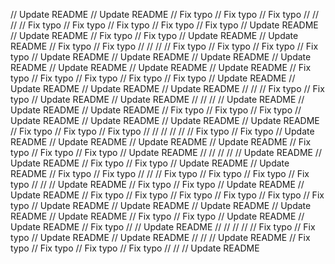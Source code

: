// Update README
// Update README
// Fix typo
// Fix typo
// Fix typo
// 
// 
// 
// Fix typo
// Fix typo
// Fix typo
// Fix typo
// Fix typo
// Update README
// Update README
// Fix typo
// Fix typo
// Update README
// Update README
// Fix typo
// Fix typo
// 
// 
// 
// Fix typo
// Fix typo
// Fix typo
// Fix typo
// Update README
// Update README
// Update README
// Update README
// Update README
// Update README
// Update README
// Fix typo
// Fix typo
// Fix typo
// Fix typo
// Fix typo
// Update README
// Update README
// Update README
// Update README
// 
// 
// Fix typo
// Fix typo
// Update README
// Update README
// 
// 
// 
// Update README
// Update README
// Update README
// Fix typo
// Fix typo
// Fix typo
// Update README
// Update README
// Update README
// Update README
// Fix typo
// Fix typo
// Fix typo
// 
// 
// 
// 
// 
// Fix typo
// Fix typo
// Update README
// Update README
// Update README
// Update README
// Fix typo
// Fix typo
// Fix typo
// Update README
// 
// 
// 
// 
// Update README
// Update README
// Fix typo
// Fix typo
// Update README
// Update README
// Fix typo
// Fix typo
// 
// 
// Fix typo
// Fix typo
// Fix typo
// Fix typo
// 
// 
// Update README
// Fix typo
// Fix typo
// Update README
// Update README
// Fix typo
// Fix typo
// Fix typo
// Fix typo
// Fix typo
// Fix typo
// Update README
// Update README
// Update README
// Update README
// Update README
// Fix typo
// Fix typo
// Update README
// Update README
// Fix typo
// 
// Update README
// 
// 
// 
// 
// Fix typo
// Fix typo
// Update README
// Update README
// 
// 
// Update README
// Fix typo
// Fix typo
// Fix typo
// Fix typo
// 
// 
// Update README
